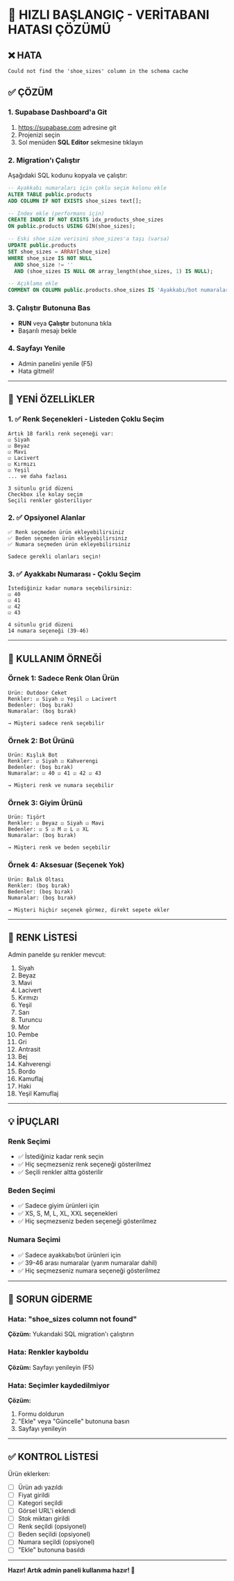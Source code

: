 # 🚀 HIZLI BAŞLANGIÇ - VERİTABANI HATASI ÇÖZÜMÜ

## ❌ HATA
```
Could not find the 'shoe_sizes' column in the schema cache
```

## ✅ ÇÖZÜM

### 1. Supabase Dashboard'a Git
1. https://supabase.com adresine git
2. Projenizi seçin
3. Sol menüden **SQL Editor** sekmesine tıklayın

### 2. Migration'ı Çalıştır
Aşağıdaki SQL kodunu kopyala ve çalıştır:

```sql
-- Ayakkabı numaraları için çoklu seçim kolonu ekle
ALTER TABLE public.products 
ADD COLUMN IF NOT EXISTS shoe_sizes text[];

-- Index ekle (performans için)
CREATE INDEX IF NOT EXISTS idx_products_shoe_sizes 
ON public.products USING GIN(shoe_sizes);

-- Eski shoe_size verisini shoe_sizes'a taşı (varsa)
UPDATE public.products 
SET shoe_sizes = ARRAY[shoe_size]
WHERE shoe_size IS NOT NULL 
  AND shoe_size != ''
  AND (shoe_sizes IS NULL OR array_length(shoe_sizes, 1) IS NULL);

-- Açıklama ekle
COMMENT ON COLUMN public.products.shoe_sizes IS 'Ayakkabı/bot numaraları (çoklu seçim): ["39", "40", "41"]';
```

### 3. Çalıştır Butonuna Bas
- **RUN** veya **Çalıştır** butonuna tıkla
- Başarılı mesajı bekle

### 4. Sayfayı Yenile
- Admin panelini yenile (F5)
- Hata gitmeli!

---

## 🎉 YENİ ÖZELLİKLER

### 1. ✅ Renk Seçenekleri - Listeden Çoklu Seçim
```
Artık 18 farklı renk seçeneği var:
☑️ Siyah
☑️ Beyaz  
☑️ Mavi
☑️ Lacivert
☑️ Kırmızı
☑️ Yeşil
... ve daha fazlası

3 sütunlu grid düzeni
Checkbox ile kolay seçim
Seçili renkler gösteriliyor
```

### 2. ✅ Opsiyonel Alanlar
```
✅ Renk seçmeden ürün ekleyebilirsiniz
✅ Beden seçmeden ürün ekleyebilirsiniz  
✅ Numara seçmeden ürün ekleyebilirsiniz

Sadece gerekli olanları seçin!
```

### 3. ✅ Ayakkabı Numarası - Çoklu Seçim
```
İstediğiniz kadar numara seçebilirsiniz:
☑️ 40
☑️ 41
☑️ 42
☑️ 43

4 sütunlu grid düzeni
14 numara seçeneği (39-46)
```

---

## 📝 KULLANIM ÖRNEĞİ

### Örnek 1: Sadece Renk Olan Ürün
```
Ürün: Outdoor Ceket
Renkler: ☑️ Siyah ☑️ Yeşil ☑️ Lacivert
Bedenler: (boş bırak)
Numaralar: (boş bırak)

→ Müşteri sadece renk seçebilir
```

### Örnek 2: Bot Ürünü
```
Ürün: Kışlık Bot
Renkler: ☑️ Siyah ☑️ Kahverengi
Bedenler: (boş bırak)
Numaralar: ☑️ 40 ☑️ 41 ☑️ 42 ☑️ 43

→ Müşteri renk ve numara seçebilir
```

### Örnek 3: Giyim Ürünü
```
Ürün: Tişört
Renkler: ☑️ Beyaz ☑️ Siyah ☑️ Mavi
Bedenler: ☑️ S ☑️ M ☑️ L ☑️ XL
Numaralar: (boş bırak)

→ Müşteri renk ve beden seçebilir
```

### Örnek 4: Aksesuar (Seçenek Yok)
```
Ürün: Balık Oltası
Renkler: (boş bırak)
Bedenler: (boş bırak)
Numaralar: (boş bırak)

→ Müşteri hiçbir seçenek görmez, direkt sepete ekler
```

---

## 🎨 RENK LİSTESİ

Admin panelde şu renkler mevcut:
1. Siyah
2. Beyaz
3. Mavi
4. Lacivert
5. Kırmızı
6. Yeşil
7. Sarı
8. Turuncu
9. Mor
10. Pembe
11. Gri
12. Antrasit
13. Bej
14. Kahverengi
15. Bordo
16. Kamuflaj
17. Haki
18. Yeşil Kamuflaj

---

## 💡 İPUÇLARI

### Renk Seçimi
- ✅ İstediğiniz kadar renk seçin
- ✅ Hiç seçmezseniz renk seçeneği gösterilmez
- ✅ Seçili renkler altta gösterilir

### Beden Seçimi
- ✅ Sadece giyim ürünleri için
- ✅ XS, S, M, L, XL, XXL seçenekleri
- ✅ Hiç seçmezseniz beden seçeneği gösterilmez

### Numara Seçimi
- ✅ Sadece ayakkabı/bot ürünleri için
- ✅ 39-46 arası numaralar (yarım numaralar dahil)
- ✅ Hiç seçmezseniz numara seçeneği gösterilmez

---

## 🐛 SORUN GİDERME

### Hata: "shoe_sizes column not found"
**Çözüm:** Yukarıdaki SQL migration'ı çalıştırın

### Hata: Renkler kayboldu
**Çözüm:** Sayfayı yenileyin (F5)

### Hata: Seçimler kaydedilmiyor
**Çözüm:** 
1. Formu doldurun
2. "Ekle" veya "Güncelle" butonuna basın
3. Sayfayı yenileyin

---

## ✅ KONTROL LİSTESİ

Ürün eklerken:
- [ ] Ürün adı yazıldı
- [ ] Fiyat girildi
- [ ] Kategori seçildi
- [ ] Görsel URL'i eklendi
- [ ] Stok miktarı girildi
- [ ] Renk seçildi (opsiyonel)
- [ ] Beden seçildi (opsiyonel)
- [ ] Numara seçildi (opsiyonel)
- [ ] "Ekle" butonuna basıldı

---

**Hazır! Artık admin paneli kullanıma hazır! 🎊**
